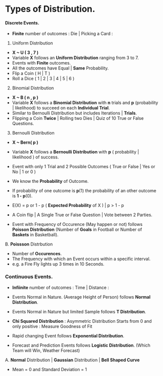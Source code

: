 # Types of **Distribution**.

#### Discrete Events.

- **Finite** number of outcomes : Die | Picking a Card : 

1. Uniform Distribution
- **X ~ U ( 3 , 7 )**
- Variable **X** follows an **Uniform Distribution** ranging from 3 to 7.
- Events with **Finite** outcomes. 
- All the outcomes have Equal | **Same** Probability. 
- Flip a Coin ( H | T )
- Roll a Dice ( 1 | 2 | 3 | 4 | 5 | 6 )

2. Binomial Distribution
- **X ~ B ( n , p )**
- Variable **X** follows a **Binomial Distribution** with **n** trials and **p** (probability | likelihood) to succeed on each **Individual Trial**.
- Similar to Bernoulli Distribution but includes Iterations | **Trials**.
- Flipping a Coin **Twice** | Rolling two Dies | Quiz of 10 True or False Questions.

3. Bernoulli Distribution
- **X ~ Bern( p )**
- Variable **X** follows a **Bernoulli Distribution** with **p** ( probability | likelihood ) of success. 
- Event with only 1 Trial and 2 Possible Outcomes ( True or False | Yes or No | 1 or 0 ) 
- We know the **Probability** of Outcome.
- If probability of one outcome is **p**(1) the probability of an other outcome is **1 - p**(0).
- E(X) = p or 1 - p ( **Expected Probability** of X ) | p > 1 - p
- A Coin flip | A Single True or False Question | Vote between 2 Parties.


- Event with Frequency of Occurence (May happen or not) follows **Poisson Distribution** (Number of **Goals** in Football or Number of **Baskets** in Basketball).

B. **Poissson** Distrbution
- Number of **Occurences**.
- The Frequency with which an Event occurs within a specific interval. 
- e.g. a Fire Fly lights up 3 times in 10 Seconds.


### Continuous Events.

- **Infiinite** number of outcomes : Time | Distance : 

- Events Normal in Nature. (Average Height of Person) follows **Normal Distribution**.
- Events Normal in Nature but limited Sample follows **T Distribution**.
- **Chi Squared Distribution** : Asymmetric Distribution Starts from 0 and only positive : Measure Goodness of Fit
- Rapid changing Event follows **Exponential Distribution**.
- Forecast and Prediction Events follows **Logistic Distribution**. (Which Team will Win, Weather Forecast)



A. **Normal** Distribution | **Gaussian** Distribution | **Bell Shaped Curve** 
- Mean = 0 and Standard Deviation = 1



